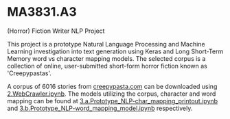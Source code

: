 # MA3831.A3
(Horror) Fiction Writer NLP Project

This project is a prototype Natural Language Processing and Machine Learning investigation into text generation using Keras and Long Short-Term Memory word vs character mapping models. The selected corpus is a collection of online, user-submitted short-form horror fiction known as 'Creepypastas'. 

A corpus of 6016 stories from [creepypasta.com](creepypasta.com) can be downloaded using [2.WebCrawler.ipynb](2.WebCrawler.ipynb). The models utilizing the corpus, character and word mapping can be found at [3.a.Prototype_NLP-char_mapping_printout.ipynb](3.a.Prototype_NLP-char_mapping_printout.ipynb) and [3.b.Prototype_NLP-word_mapping_model.ipynb](3.b.Prototype_NLP-word_mapping_model.ipynb) respectively.
